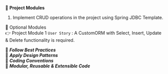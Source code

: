 :beginner: **Project Modules**  
1. Implement CRUD operations in the project using Spring JDBC Template.


:bell:  Optional Modules  
:point_right: Project Module 1  `User Story` : A CustomORM with Select, Insert, Update & Delete functionality is required.

:dart: **_Follow Best Practices_**  
:dart: **_Apply Design Patterns_**  
:dart: **_Coding Conventions_**  
:dart: **_Modular, Reusable & Extensible Code_**  
 
